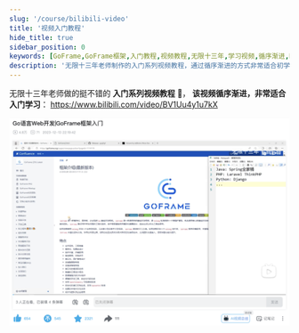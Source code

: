 ```yaml
---
slug: '/course/bilibili-video'
title: '视频入门教程'
hide_title: true
sidebar_position: 0
keywords: [GoFrame,GoFrame框架,入门教程,视频教程,无限十三年,学习视频,循序渐进,Bilibili,gf框架,编程]
description: '无限十三年老师制作的入门系列视频教程，通过循序渐进的方式非常适合初学者学习，提供了构建GoFrame框架的基础知识和实践经验，帮助用户快速上手并掌握GoFrame的使用技巧。'
---
```




无限十三年老师做的挺不错的 **入门系列视频教程** 💖，
**该视频循序渐进，非常适合入门学习**： 
https://www.bilibili.com/video/BV1Uu4y1u7kX

![goframe视频入门教程](QQ_1731756142305.png)













